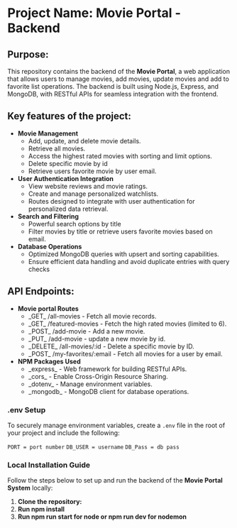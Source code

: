 <h1>Project Name: Movie Portal - Backend</h1>

<h2>Purpose:</h2>
    <p>
        This repository contains the backend of the <strong>Movie Portal</strong>, a web application that allows users to manage movies, add movies, update movies and add to favorite list operations. The backend is built using Node.js, Express, and MongoDB, with RESTful APIs for seamless integration with the frontend.
    </p>

<h2>Key features of the project:</h2>
    <ul>
        <li>
            <strong>Movie Management</strong>
            <ul>
                <li>Add, update, and delete movie details.</li>
                <li>Retrieve all movies.</li>
                <li>Access the highest rated movies with sorting and limit options.</li>
                <li>Delete specific movie by id</li>
                <li>Retrieve users favorite movie by user email.</li>
            </ul>
        </li>
        <li>
            <strong>User Authentication Integration</strong>
            <ul>
                <li>View website reviews and movie ratings.</li>
                <li>Create and manage personalized watchlists.</li>         
                <li>Routes designed to integrate with user authentication for personalized data retrieval.</li>         
            </ul>
        </li>
        <li>
            <strong>Search and Filtering</strong>
            <ul>
                <li>Powerful search options by title</li>
                <li>Filter movies by title or retrieve users favorite movies based on email.</li>
            </ul>
        </li>
        <li>
            <strong>Database Operations</strong>
            <ul>
                <li>Optimized MongoDB queries with upsert and sorting capabilities.</li>
                <li>Ensure efficient data handling and avoid duplicate entries with query checks</li>
            </ul>
        </li>
    </ul>

<h2>API Endpoints: </h2>

<ul>
        <li>
            <strong>Movie portal Routes</strong>
            <ul>
                <li>_GET_ /all-movies - Fetch all movie records.</li>
                <li>_GET_ /featured-movies - Fetch the high rated movies (limited to 6).</li>
                <li>_POST_ /add-movie - Add a new movie.</li>
                <li>_PUT_ /add-movie - update a new movie by id.</li>  
                <li>_DELETE_ /all-movies/:id - Delete a specific movie by ID.</li>   
                <li>_POST_ /my-favorites/:email - Fetch all movies for a user by email.</li>          
            </ul>
        </li>
        <li>
            <strong>NPM Packages Used</strong>
            <ul>
                <li>_express_ - Web framework for building RESTful APIs.</li>
                <li>_cors_ - Enable Cross-Origin Resource Sharing.</li>
                <li>_dotenv_ - Manage environment variables.</li>
                <li>_mongodb_ - MongoDB client for database operations.</li>
            </ul>
        </li>
    </ul>

### .env Setup
To securely manage environment variables, create a `.env` file in the root of your project and include the following:

`PORT = port number`
`DB_USER = username` 
`DB_Pass = db pass`

### Local Installation Guide

Follow the steps below to set up and run the backend of the **Movie Portal System** locally:

1. **Clone the repository:**
2. **Run npm install**
3. **Run npm run start for node or npm run dev for nodemon**
